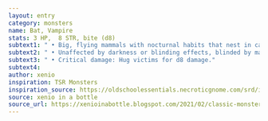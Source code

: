 ```yaml
---
layout: entry 
category: monsters
name: Bat, Vampire
stats: 3 HP,  8 STR, bite (d8)
subtext1: " • Big, flying mammals with nocturnal habits that nest in caves."
subtext2: " • Unaffected by darkness or blinding effects, blinded by magical silence or constant loud noises."
subtext3: " • Critical damage: Hug victims for d8 damage."
subtext4: 
author: xenio
inspiration: TSR Monsters
inspiration_source: https://oldschoolessentials.necroticgnome.com/srd/index.php/Monster_Descriptions
source: xenio in a bottle
source_url: https://xenioinabottle.blogspot.com/2021/02/classic-monsters-for-cairnito-part-1.html
---
```


